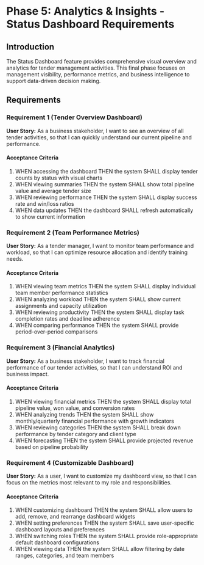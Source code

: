 # Phase 5: Analytics & Insights - Status Dashboard Requirements

## Introduction

The Status Dashboard feature provides comprehensive visual overview and analytics for tender management activities. This final phase focuses on management visibility, performance metrics, and business intelligence to support data-driven decision making.

## Requirements

### Requirement 1 (Tender Overview Dashboard)

**User Story:** As a business stakeholder, I want to see an overview of all tender activities, so that I can quickly understand our current pipeline and performance.

#### Acceptance Criteria

1. WHEN accessing the dashboard THEN the system SHALL display tender counts by status with visual charts
2. WHEN viewing summaries THEN the system SHALL show total pipeline value and average tender size
3. WHEN reviewing performance THEN the system SHALL display success rate and win/loss ratios
4. WHEN data updates THEN the dashboard SHALL refresh automatically to show current information

### Requirement 2 (Team Performance Metrics)

**User Story:** As a tender manager, I want to monitor team performance and workload, so that I can optimize resource allocation and identify training needs.

#### Acceptance Criteria

1. WHEN viewing team metrics THEN the system SHALL display individual team member performance statistics
2. WHEN analyzing workload THEN the system SHALL show current assignments and capacity utilization
3. WHEN reviewing productivity THEN the system SHALL display task completion rates and deadline adherence
4. WHEN comparing performance THEN the system SHALL provide period-over-period comparisons

### Requirement 3 (Financial Analytics)

**User Story:** As a business stakeholder, I want to track financial performance of our tender activities, so that I can understand ROI and business impact.

#### Acceptance Criteria

1. WHEN viewing financial metrics THEN the system SHALL display total pipeline value, won value, and conversion rates
2. WHEN analyzing trends THEN the system SHALL show monthly/quarterly financial performance with growth indicators
3. WHEN reviewing categories THEN the system SHALL break down performance by tender category and client type
4. WHEN forecasting THEN the system SHALL provide projected revenue based on pipeline probability

### Requirement 4 (Customizable Dashboard)

**User Story:** As a user, I want to customize my dashboard view, so that I can focus on the metrics most relevant to my role and responsibilities.

#### Acceptance Criteria

1. WHEN customizing dashboard THEN the system SHALL allow users to add, remove, and rearrange dashboard widgets
2. WHEN setting preferences THEN the system SHALL save user-specific dashboard layouts and preferences
3. WHEN switching roles THEN the system SHALL provide role-appropriate default dashboard configurations
4. WHEN viewing data THEN the system SHALL allow filtering by date ranges, categories, and team members
